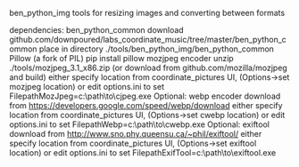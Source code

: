 
ben_python_img
tools for resizing images and converting between formats

dependencies:
ben_python_common
   download github.com/downpoured/labs_coordinate_music/tree/master/ben_python_common
   place in directory ./tools/ben_python_img/ben_python_common
Pillow (a fork of PIL)
   pip install pillow
mozjpeg encoder
   unzip ./tools/mozjpeg_3.1_x86.zip
   (or download from github.com/mozilla/mozjpeg and build)
   either specify location from coordinate_pictures UI, (Options->set mozjpeg location)
   or edit options.ini to set FilepathMozJpeg=c:\path\to\cjpeg.exe
Optional: webp encoder
   download from https://developers.google.com/speed/webp/download
   either specify location from coordinate_pictures UI, (Options->set cwebp location)
   or edit options.ini to set FilepathWebp=c:\path\to\cwebp.exe
Optional: exiftool
   download from http://www.sno.phy.queensu.ca/~phil/exiftool/
   either specify location from coordinate_pictures UI, (Options->set exiftool location)
   or edit options.ini to set FilepathExifTool=c:\path\to\exiftool.exe
   